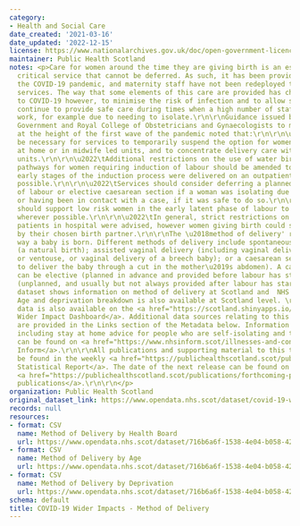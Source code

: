 ```yaml
---
category:
- Health and Social Care
date_created: '2021-03-16'
date_updated: '2022-12-15'
license: https://www.nationalarchives.gov.uk/doc/open-government-licence/version/3/
maintainer: Public Health Scotland
notes: <p>Care for women around the time they are giving birth is an essential, time
  critical service that cannot be deferred. As such, it has been provided throughout
  the COVID-19 pandemic, and maternity staff have not been redeployed to support other
  services. The way that some elements of this care are provided has changed in response
  to COVID-19 however, to minimise the risk of infection and to allow services to
  continue to provide safe care during times when a high number of staff may be off
  work, for example due to needing to isolate.\r\n\r\nGuidance issued by the Scottish
  Government and Royal College of Obstetricians and Gynaecologists to maternity services
  at the height of the first wave of the pandemic noted that:\r\n\r\n\u2022\tIt may
  be necessary for services to temporarily suspend the option for women to deliver
  at home or in midwife led units, and to concentrate delivery care within obstetric
  units.\r\n\r\n\u2022\tAdditional restrictions on the use of water births were recommended.\r\n\r\n\u2022\tCare
  pathways for women requiring induction of labour should be amended to ensure the
  early stages of the induction process were delivered on an outpatient basis wherever
  possible.\r\n\r\n\u2022\tServices should consider deferring a planned induction
  of labour or elective caesarean section if a woman was isolating due to having COVID-19,
  or having been in contact with a case, if it was safe to do so.\r\n\r\n\u2022\tServices
  should support low risk women in the early latent phase of labour to remain at home
  wherever possible.\r\n\r\n\u2022\tIn general, strict restrictions on visitors for
  patients in hospital were advised, however women giving birth could still be accompanied
  by their chosen birth partner.\r\n\r\nThe \u2018method of delivery' refers to the
  way a baby is born. Different methods of delivery include spontaneous vaginal delivery
  (a natural birth); assisted vaginal delivery (including vaginal delivery by forceps
  or ventouse, or vaginal delivery of a breech baby); or a caesarean section (an operation
  to deliver the baby through a cut in the mother\u2019s abdomen). A caesarean section
  can be elective (planned in advance and provided before labour has started) or emergency
  (unplanned, and usually but not always provided after labour has started).\r\n\r\nThis
  dataset shows information on method of delivery at Scotland and  NHS Board level.
  Age and deprivation breakdown is also available at Scotland level. \r\n\r\nThis
  data is also available on the <a href="https://scotland.shinyapps.io/phs-covid-wider-impact/">COVID-19
  Wider Impact Dashboard</a>. Additional data sources relating to this topic area
  are provided in the Links section of the Metadata below. Information on COVID-19,
  including stay at home advice for people who are self-isolating and their households,
  can be found on <a href="https://www.nhsinform.scot/illnesses-and-conditions/infections-and-poisoning/coronavirus-covid-19#stay-at-home-advice">NHS
  Inform</a>.\r\n\r\nAll publications and supporting material to this topic area can
  be found in the weekly <a href="https://publichealthscotland.scot/publications/covid-19-statistical-report/">COVID-19
  Statistical Report</a>. The date of the next release can be found on our list of
  <a href="https://publichealthscotland.scot/publications/forthcoming-publications/">forthcoming
  publications</a>.\r\n\r\n</p>
organization: Public Health Scotland
original_dataset_link: https://www.opendata.nhs.scot/dataset/covid-19-wider-impacts-method-of-delivery
records: null
resources:
- format: CSV
  name: Method of Delivery by Health Board
  url: https://www.opendata.nhs.scot/dataset/716b6a6f-1538-4e04-b058-42af9f1c4f44/resource/7996d72a-b8a1-4236-b66b-42e3c828a547/download/method_delivery_hb_20221207.csv
- format: CSV
  name: Method of Delivery by Age
  url: https://www.opendata.nhs.scot/dataset/716b6a6f-1538-4e04-b058-42af9f1c4f44/resource/5f91ec4d-d96e-40c9-b69a-7e087e5e6414/download/method_delivery_age_20221207.csv
- format: CSV
  name: Method of Delivery by Deprivation
  url: https://www.opendata.nhs.scot/dataset/716b6a6f-1538-4e04-b058-42af9f1c4f44/resource/d1bd0441-c451-4aec-beaf-8506f704efec/download/method_delivery_simd_20221207.csv
schema: default
title: COVID-19 Wider Impacts - Method of Delivery
---
```

